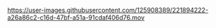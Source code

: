 

https://user-images.githubusercontent.com/125908389/221894222-a26a86c2-c16d-47bf-a51a-91cdaf406d76.mov
